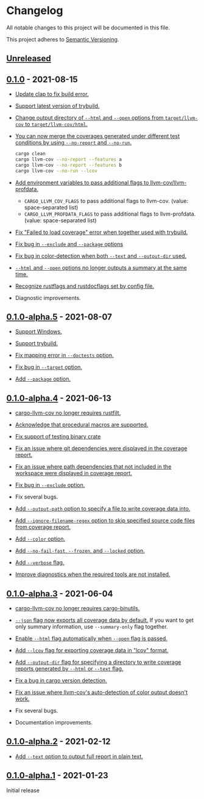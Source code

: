 # Changelog

All notable changes to this project will be documented in this file.

This project adheres to [Semantic Versioning](https://semver.org).

<!--
Note: In this file, do not use the hard wrap in the middle of a sentence for compatibility with GitHub comment style markdown rendering.
-->

## [Unreleased]

## [0.1.0] - 2021-08-15

- [Update clap to fix build error.](https://github.com/taiki-e/cargo-llvm-cov/pull/59)

- [Support latest version of trybuild.](https://github.com/taiki-e/cargo-llvm-cov/pull/54)

- [Change output directory of `--html` and `--open` options from `target/llvm-cov` to `target/llvm-cov/html`.](https://github.com/taiki-e/cargo-llvm-cov/pull/62)

- [You can now merge the coverages generated under different test conditions by using `--no-report` and `--no-run`.](https://github.com/taiki-e/cargo-llvm-cov/pull/55)

  ```sh
  cargo clean
  cargo llvm-cov --no-report --features a
  cargo llvm-cov --no-report --features b
  cargo llvm-cov --no-run --lcov
  ```

- [Add environment variables to pass additional flags to llvm-cov/llvm-profdata.](https://github.com/taiki-e/cargo-llvm-cov/pull/58)

  - `CARGO_LLVM_COV_FLAGS` to pass additional flags to llvm-cov. (value: space-separated list)
  - `CARGO_LLVM_PROFDATA_FLAGS` to pass additional flags to llvm-profdata. (value: space-separated list)

- [Fix "Failed to load coverage" error when together used with trybuild.](https://github.com/taiki-e/cargo-llvm-cov/pull/49)

- [Fix bug in `--exclude` and `--package` options](https://github.com/taiki-e/cargo-llvm-cov/pull/56)

- [Fix bug in color-detection when both `--text` and `--output-dir` used.](https://github.com/taiki-e/cargo-llvm-cov/pull/62)

- [`--html` and `--open` options no longer outputs a summary at the same time.](https://github.com/taiki-e/cargo-llvm-cov/pull/61)

- [Recognize rustflags and rustdocflags set by config file.](https://github.com/taiki-e/cargo-llvm-cov/pull/52)

- Diagnostic improvements.

## [0.1.0-alpha.5] - 2021-08-07

- [Support Windows.](https://github.com/taiki-e/cargo-llvm-cov/pull/41)

- [Support trybuild.](https://github.com/taiki-e/cargo-llvm-cov/pull/44)

- [Fix mapping error in `--doctests` option.](https://github.com/taiki-e/cargo-llvm-cov/pull/40)

- [Fix bug in `--target` option.](https://github.com/taiki-e/cargo-llvm-cov/pull/46)

- [Add `--package` option.](https://github.com/taiki-e/cargo-llvm-cov/pull/42)

## [0.1.0-alpha.4] - 2021-06-13

- [cargo-llvm-cov no longer requires rustfilt.](https://github.com/taiki-e/cargo-llvm-cov/pull/29)

- [Acknowledge that procedural macros are supported.](https://github.com/taiki-e/cargo-llvm-cov/pull/27)

- [Fix support of testing binary crate](https://github.com/taiki-e/cargo-llvm-cov/pull/23)

- [Fix an issue where git dependencies were displayed in the coverage report.](https://github.com/taiki-e/cargo-llvm-cov/pull/19)

- [Fix an issue where path dependencies that not included in the workspace were displayed in coverage report.](https://github.com/taiki-e/cargo-llvm-cov/pull/25)

- [Fix bug in `--exclude` option.](https://github.com/taiki-e/cargo-llvm-cov/pull/30)

- Fix several bugs.

- [Add `--output-path` option to specify a file to write coverage data into.](https://github.com/taiki-e/cargo-llvm-cov/pull/18)

- [Add `--ignore-filename-regex` option to skip specified source code files from coverage report.](https://github.com/taiki-e/cargo-llvm-cov/pull/19)

- [Add `--color` option.](https://github.com/taiki-e/cargo-llvm-cov/pull/15)

- [Add `--no-fail-fast`, `--frozen`, and `--locked` option.](https://github.com/taiki-e/cargo-llvm-cov/pull/16)

- [Add `--verbose` flag.](https://github.com/taiki-e/cargo-llvm-cov/pull/19)

- [Improve diagnostics when the required tools are not installed.](https://github.com/taiki-e/cargo-llvm-cov/pull/17)

## [0.1.0-alpha.3] - 2021-06-04

- [cargo-llvm-cov no longer requires cargo-binutils.](https://github.com/taiki-e/cargo-llvm-cov/pull/11)

- [`--json` flag now exports all coverage data by default.](https://github.com/taiki-e/cargo-llvm-cov/pull/9) If you want to get only summary information, use `--summary-only` flag together.

- [Enable `--html` flag automatically when `--open` flag is passed.](https://github.com/taiki-e/cargo-llvm-cov/pull/5)

- [Add `--lcov` flag for exporting coverage data in "lcov" format.](https://github.com/taiki-e/cargo-llvm-cov/pull/9)

- [Add `--output-dir` flag for specifying a directory to write coverage reports generated by `--html` or `--text` flag.](https://github.com/taiki-e/cargo-llvm-cov/pull/9)

- [Fix a bug in cargo version detection.](https://github.com/taiki-e/cargo-llvm-cov/pull/7)

- [Fix an issue where llvm-cov's auto-detection of color output doesn't work.](https://github.com/taiki-e/cargo-llvm-cov/pull/11)

- Fix several bugs.

- Documentation improvements.

## [0.1.0-alpha.2] - 2021-02-12

- [Add `--text` option to output full report in plain text.](https://github.com/taiki-e/cargo-llvm-cov/pull/3)

## [0.1.0-alpha.1] - 2021-01-23

Initial release

[Unreleased]: https://github.com/taiki-e/cargo-llvm-cov/compare/v0.1.0...HEAD
[0.1.0]: https://github.com/taiki-e/cargo-llvm-cov/compare/v0.1.0-alpha.5...v0.1.0
[0.1.0-alpha.5]: https://github.com/taiki-e/cargo-llvm-cov/compare/v0.1.0-alpha.4...v0.1.0-alpha.5
[0.1.0-alpha.4]: https://github.com/taiki-e/cargo-llvm-cov/compare/v0.1.0-alpha.3...v0.1.0-alpha.4
[0.1.0-alpha.3]: https://github.com/taiki-e/cargo-llvm-cov/compare/v0.1.0-alpha.2...v0.1.0-alpha.3
[0.1.0-alpha.2]: https://github.com/taiki-e/cargo-llvm-cov/compare/v0.1.0-alpha.1...v0.1.0-alpha.2
[0.1.0-alpha.1]: https://github.com/taiki-e/cargo-llvm-cov/releases/tag/v0.1.0-alpha.1
